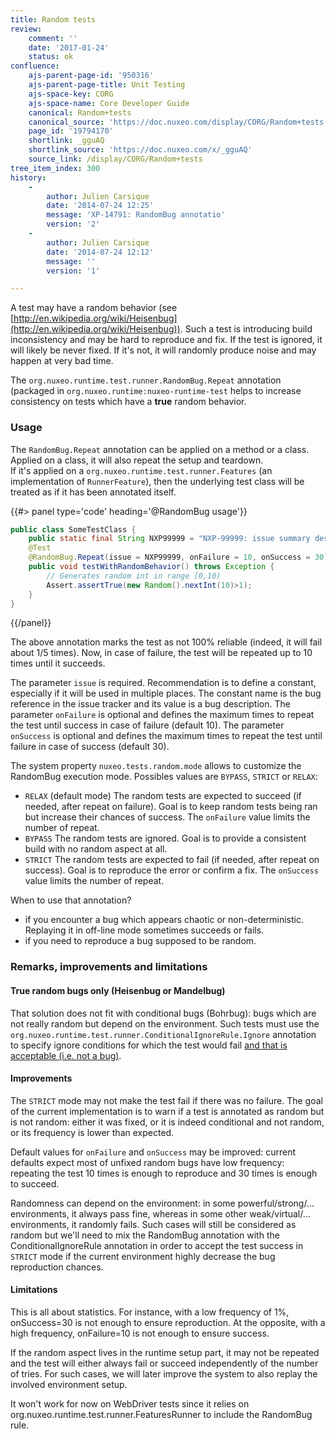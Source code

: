 ```yaml
---
title: Random tests
review:
    comment: ''
    date: '2017-01-24'
    status: ok
confluence:
    ajs-parent-page-id: '950316'
    ajs-parent-page-title: Unit Testing
    ajs-space-key: CORG
    ajs-space-name: Core Developer Guide
    canonical: Random+tests
    canonical_source: 'https://doc.nuxeo.com/display/CORG/Random+tests'
    page_id: '19794170'
    shortlink: _gguAQ
    shortlink_source: 'https://doc.nuxeo.com/x/_gguAQ'
    source_link: /display/CORG/Random+tests
tree_item_index: 300
history:
    -
        author: Julien Carsique
        date: '2014-07-24 12:25'
        message: 'XP-14791: RandomBug annotatio'
        version: '2'
    -
        author: Julien Carsique
        date: '2014-07-24 12:12'
        message: ''
        version: '1'

---
```

A test may have a random behavior (see [http://en.wikipedia.org/wiki/Heisenbug](http://en.wikipedia.org/wiki/Heisenbug)). Such a test is introducing build inconsistency and may be hard to reproduce and fix. If the test is ignored, it will likely be never fixed. If it's not, it will randomly produce noise and may happen at very bad time.

The `org.nuxeo.runtime.test.runner.RandomBug.Repeat` annotation (packaged in `org.nuxeo.runtime:nuxeo-runtime-test` helps to increase consistency on tests which have a **true** random behavior.

### Usage

The `RandomBug.Repeat` annotation can be applied on a method or a class.  
Applied on a class, it will also repeat the setup and teardown.  
If it's applied on a `org.nuxeo.runtime.test.runner.Features` (an implementation of `RunnerFeature`), then the underlying test class will be treated as if it has been annotated itself.

{{#> panel type='code' heading='@RandomBug usage'}}

```java
public class SomeTestClass {
    public static final String NXP99999 = "NXP-99999: issue summary description blah blah";
    @Test
    @RandomBug.Repeat(issue = NXP99999, onFailure = 10, onSuccess = 30)
    public void testWithRandomBehavior() throws Exception {
        // Generates random int in range [0,10)
        Assert.assertTrue(new Random().nextInt(10)>1);
    }
}
```

{{/panel}}

The above annotation marks the test as not 100% reliable (indeed, it will fail about 1/5 times). Now, in case of failure, the test will be repeated up to 10 times until it succeeds.

The parameter `issue` is required. Recommendation is to define a constant, especially if it will be used in multiple places. The constant name is the bug reference in the issue tracker and its value is a bug description.
The parameter `onFailure` is optional and defines the maximum times to repeat the test until success in case of failure (default 10).
The parameter `onSuccess` is optional and defines the maximum times to repeat the test until failure in case of success (default 30).

The system property `nuxeo.tests.random.mode` allows to customize the RandomBug execution mode. Possibles values are `BYPASS`, `STRICT` or `RELAX`:

*   `RELAX` (default mode)
    The random tests are expected to succeed (if needed, after repeat on failure). Goal is to keep random tests being ran but increase their chances of success. The `onFailure` value limits the number of repeat.
*   `BYPASS`
    The random tests are ignored. Goal is to provide a consistent build with no random aspect at all.
*   `STRICT`
    The random tests are expected to fail (if needed, after repeat on success). Goal is to reproduce the error or confirm a fix. The `onSuccess` value limits the number of repeat.

When to use that annotation?

*   if you encounter a bug which appears chaotic or non-deterministic. Replaying it in off-line mode sometimes succeeds or fails.
*   if you need to reproduce a bug supposed to be random.

### Remarks, improvements and limitations

#### True random bugs only (Heisenbug or Mandelbug)

That solution does not fit with conditional bugs (Bohrbug): bugs which are not really random but depend on the environment.
Such tests must use the `org.nuxeo.runtime.test.runner.ConditionalIgnoreRule.Ignore` annotation to specify ignore conditions for which the test would fail <u>and that is acceptable (i.e. not a bug)</u>.

#### Improvements

The `STRICT` mode may not make the test fail if there was no failure. The goal of the current implementation is to warn if a test is annotated as random but is not random: either it was fixed, or it is indeed conditional and not random, or its frequency is lower than expected.

Default values for `onFailure` and `onSuccess` may be improved: current defaults expect most of unfixed random bugs have low frequency: repeating the test 10 times is enough to reproduce and 30 times is enough to succeed.

Randomness can depend on the environment: in some powerful/strong/... environments, it always pass fine, whereas in some other weak/virtual/... environments, it randomly fails. Such cases will still be considered as random but we'll need to mix the RandomBug annotation with the ConditionalIgnoreRule annotation in order to accept the test success in `STRICT` mode if the current environment highly decrease the bug reproduction chances.

#### Limitations

This is all about statistics. For instance, with a low frequency of 1%, onSuccess=30 is not enough to ensure reproduction. At the opposite, with a high frequency, onFailure=10 is not enough to ensure success.

If the random aspect lives in the runtime setup part, it may not be repeated and the test will either always fail or succeed independently of the number of tries. For such cases, we will later improve the system to also replay the involved environment setup.

It won't work for now on WebDriver tests since it relies on org.nuxeo.runtime.test.runner.FeaturesRunner to include the RandomBug rule.
